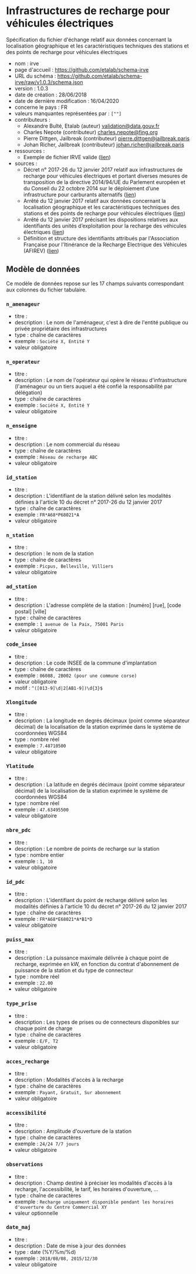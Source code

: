 # Infrastructures de recharge pour véhicules électriques


Spécification du fichier d'échange relatif aux données concernant la localisation géographique et les caractéristiques techniques des stations et des points de recharge pour véhicules électriques

- nom : irve
- page d'accueil : https://github.com/etalab/schema-irve
- URL du schéma : https://github.com/etalab/schema-irve/raw/v1.0.3/schema.json
- version : 1.0.3
- date de création : 28/06/2018
- date de dernière modification : 16/04/2020
- concerne le pays : FR
- valeurs manquantes représentées par : `[""]`
- contributeurs :
  - Alexandre Bulté, Etalab (auteur) [validation@data.gouv.fr](validation@data.gouv.fr)
  - Charles Nepote (contributeur) [charles.nepote@fing.org](charles.nepote@fing.org)
  - Pierre Dittgen, Jailbreak (contributeur) [pierre.dittgen@jailbreak.paris](pierre.dittgen@jailbreak.paris)
  - Johan Richer, Jailbreak (contributeur) [johan.richer@jailbreak.paris](johan.richer@jailbreak.paris)
- ressources :
  - Exemple de fichier IRVE valide ([lien](https://github.com/etalab/schema-irve/raw/v1.0.3/exemple-valide.csv))
- sources :
  - Décret n° 2017-26 du 12 janvier 2017 relatif aux infrastructures de recharge pour véhicules électriques et portant diverses mesures de transposition de la directive 2014/94/UE du Parlement européen et du Conseil du 22 octobre 2014 sur le déploiement d’une infrastructure pour carburants alternatifs ([lien](https://www.legifrance.gouv.fr/jo_pdf.do?id=JORFTEXT000033860620))
  - Arrêté du 12 janvier 2017 relatif aux données concernant la localisation géographique et les caractéristiques techniques des stations et des points de recharge pour véhicules électriques ([lien](https://www.legifrance.gouv.fr/jo_pdf.do?id=JORFTEXT000033860733))
  - Arrêté du 12 janvier 2017 précisant les dispositions relatives aux identifiants des unités d’exploitation pour la recharge des véhicules électriques ([lien](https://www.legifrance.gouv.fr/jo_pdf.do?id=JORFTEXT000033860743))
  - Définition et structure des identifiants attribués par l&#x27;Association Française pour l&#x27;Itinérance de la Recharge Electrique des Véhicules (AFIREV) ([lien](http://www.afirev.fr/fr/informations-generales/))

## Modèle de données

Ce modèle de données repose sur les 17 champs suivants correspondant aux colonnes du fichier tabulaire.

### `n_amenageur`

- titre : 
- description : Le nom de l'aménageur, c'est à dire de l'entité publique ou privée propriétaire des infrastructures
- type : chaîne de caractères
- exemple : `Société X, Entité Y`
- valeur obligatoire

### `n_operateur`

- titre : 
- description : Le nom de l'opérateur qui opère le réseau d'infrastructure (l'aménageur ou un tiers auquel a été confié la responsabilité par délégation)
- type : chaîne de caractères
- exemple : `Société X, Entité Y`
- valeur obligatoire

### `n_enseigne`

- titre : 
- description : Le nom commercial du réseau
- type : chaîne de caractères
- exemple : `Réseau de recharge ABC`
- valeur obligatoire

### `id_station`

- titre : 
- description : L'identifiant de la station délivré selon les modalités définies à l'article 10 du décret n° 2017-26 du 12 janvier 2017
- type : chaîne de caractères
- exemple : `FR*A68*P68021*A`
- valeur obligatoire

### `n_station`

- titre : 
- description : le nom de la station
- type : chaîne de caractères
- exemple : `Picpus, Belleville, Villiers`
- valeur obligatoire

### `ad_station`

- titre : 
- description : L'adresse complète de la station : [numéro] [rue], [code postal] [ville]
- type : chaîne de caractères
- exemple : `1 avenue de la Paix, 75001 Paris`
- valeur obligatoire

### `code_insee`

- titre : 
- description : Le code INSEE de la commune d'implantation
- type : chaîne de caractères
- exemple : `06088, 2B002 (pour une commune corse)`
- valeur obligatoire
- motif : `^([013-9]\d|2[AB1-9])\d{3}$`

### `Xlongitude`

- titre : 
- description : La longitude en degrés décimaux (point comme séparateur décimal) de la localisation de la station exprimée dans le système de coordonnées WGS84
- type : nombre réel
- exemple : `7.48710500`
- valeur obligatoire

### `Ylatitude`

- titre : 
- description : La latitude en degrés décimaux (point comme séparateur décimal) de la localisation de la station exprimée le système de coordonnées WGS84
- type : nombre réel
- exemple : `47.63495500`
- valeur obligatoire

### `nbre_pdc`

- titre : 
- description : Le nombre de points de recharge sur la station
- type : nombre entier
- exemple : `1, 10`
- valeur obligatoire

### `id_pdc`

- titre : 
- description : L'identifiant du point de recharge délivré selon les modalités définies à l'article 10 du décret n° 2017-26 du 12 janvier 2017
- type : chaîne de caractères
- exemple : `FR*A68*E68021*A*B1*D`
- valeur obligatoire

### `puiss_max`

- titre : 
- description : La puissance maximale délivrée à chaque point de recharge, exprimée en kW, en fonction du contrat d'abonnement de puissance de la station et du type de connecteur
- type : nombre réel
- exemple : `22.00`
- valeur obligatoire

### `type_prise`

- titre : 
- description : Les types de prises ou de connecteurs disponibles sur chaque point de charge
- type : chaîne de caractères
- exemple : `E/F, T2`
- valeur obligatoire

### `acces_recharge`

- titre : 
- description : Modalités d'accès à la recharge
- type : chaîne de caractères
- exemple : `Payant, Gratuit, Sur abonnement`
- valeur obligatoire

### `accessibilité`

- titre : 
- description : Amplitude d'ouverture de la station
- type : chaîne de caractères
- exemple : `24/24 7/7 jours`
- valeur obligatoire

### `observations`

- titre : 
- description : Champ destiné à préciser les modalités d'accès à la recharge, l'accessibilité, le tarif, les horaires d'ouverture, …
- type : chaîne de caractères
- exemple : `Recharge uniquement disponible pendant les horaires d'ouverture du Centre Commercial XY`
- valeur optionnelle

### `date_maj`

- titre : 
- description : Date de mise à jour des données
- type : date (%Y/%m/%d)
- exemple : `2018/08/08, 2015/12/30`
- valeur obligatoire


